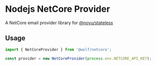 # Nodejs NetCore Provider

A NetCore email provider library for [@novu/stateless](https://github.com/tecklens/tk-wolf/)

## Usage

```javascript
import { NetCoreProvider } from '@wolf/netcore';

const provider = new NetCoreProvider(process.env.NETCORE_API_KEY);
```
